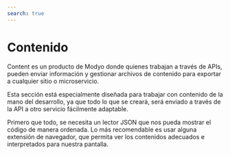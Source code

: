 ```yaml
---
search: true
---
```


# Contenido

Content es un producto de Modyo donde quienes trabajan a través de APIs, pueden enviar información y gestionar archivos de contenido para exportar a cualquier sitio o microservicio.

Esta sección está especialmente diseñada para trabajar con contenido de la mano del desarrollo, ya que todo lo que se creará, será enviado a través de la API a otro servicio fácilmente adaptable.

Primero que todo, se necesita un lector JSON que nos pueda mostrar el código de manera ordenada. Lo más recomendable es usar alguna extensión de navegador, que permita ver los contenidos adecuados e interpretados para nuestra pantalla.
